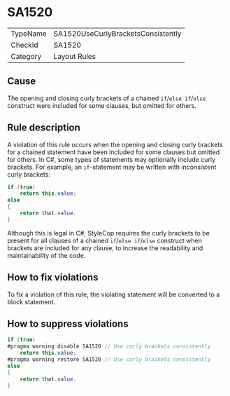 ﻿# SA1520

<table>
<tr>
  <td>TypeName</td>
  <td>SA1520UseCurlyBracketsConsistently</td>
</tr>
<tr>
  <td>CheckId</td>
  <td>SA1520</td>
</tr>
<tr>
  <td>Category</td>
  <td>Layout Rules</td>
</tr>
</table>

## Cause

The opening and closing curly brackets of a chained `if`/`else if`/`else` construct were included for some clauses, but
omitted for others.

## Rule description

A violation of this rule occurs when the opening and closing curly brackets for a chained statement have been included
for some clauses but omitted for others. In C#, some types of statements may optionally include curly brackets. For
example, an `if`-statement may be written with inconsistent curly brackets:

```csharp
if (true)
    return this.value;
else
{
    return that.value.
}
```

Although this is legal in C#, StyleCop requires the curly brackets to be present for all clauses of a chained `if`/`else
if`/`else` construct when brackets are included for any clause, to increase the readability and maintainability of the
code.

## How to fix violations

To fix a violation of this rule, the violating statement will be converted to a block statement.

## How to suppress violations

```csharp
if (true)
#pragma warning disable SA1520 // Use curly brackets consistently
    return this.value;
#pragma warning restore SA1520 // Use curly brackets consistently
else
{
    return that.value.
}
```
